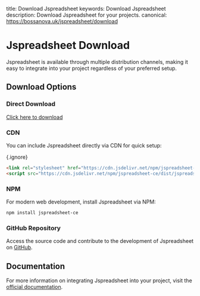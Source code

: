 title: Download Jspreadsheet
keywords: Download Jspreadsheet
description: Download Jspreadsheet for your projects.
canonical: https://bossanova.uk/jspreadsheet/download

# Jspreadsheet Download

Jspreadsheet is available through multiple distribution channels, making it easy to integrate into your project regardless of your preferred setup.

## Download Options

### Direct Download

[Click here to download](https://bossanova.uk/jspreadsheet/v5/jspreadsheet.zip)

### CDN

You can include Jspreadsheet directly via CDN for quick setup:  

{.ignore}
```html
<link rel="stylesheet" href="https://cdn.jsdelivr.net/npm/jspreadsheet-ce/dist/jspreadsheet.css" />
<script src="https://cdn.jsdelivr.net/npm/jspreadsheet-ce/dist/jspreadsheet.js"></script>
```  

### NPM

For modern web development, install Jspreadsheet via NPM:

```bash
npm install jspreadsheet-ce
```

### GitHub Repository

Access the source code and contribute to the development of Jspreadsheet on [GitHub](https://github.com/jspreadsheet/jspreadsheet).

## Documentation

For more information on integrating Jspreadsheet into your project, visit the [official documentation](https://bossanova.uk/jspreadsheet/docs).  
